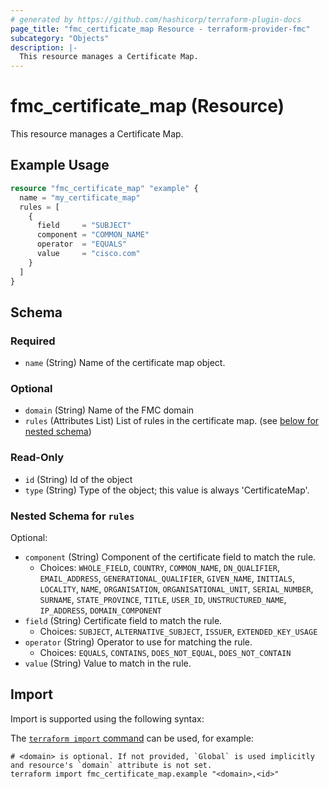 ```yaml
---
# generated by https://github.com/hashicorp/terraform-plugin-docs
page_title: "fmc_certificate_map Resource - terraform-provider-fmc"
subcategory: "Objects"
description: |-
  This resource manages a Certificate Map.
---
```


# fmc_certificate_map (Resource)

This resource manages a Certificate Map.

## Example Usage

```terraform
resource "fmc_certificate_map" "example" {
  name = "my_certificate_map"
  rules = [
    {
      field     = "SUBJECT"
      component = "COMMON_NAME"
      operator  = "EQUALS"
      value     = "cisco.com"
    }
  ]
}
```

<!-- schema generated by tfplugindocs -->
## Schema

### Required

- `name` (String) Name of the certificate map object.

### Optional

- `domain` (String) Name of the FMC domain
- `rules` (Attributes List) List of rules in the certificate map. (see [below for nested schema](#nestedatt--rules))

### Read-Only

- `id` (String) Id of the object
- `type` (String) Type of the object; this value is always 'CertificateMap'.

<a id="nestedatt--rules"></a>
### Nested Schema for `rules`

Optional:

- `component` (String) Component of the certificate field to match the rule.
  - Choices: `WHOLE_FIELD`, `COUNTRY`, `COMMON_NAME`, `DN_QUALIFIER`, `EMAIL_ADDRESS`, `GENERATIONAL_QUALIFIER`, `GIVEN_NAME`, `INITIALS`, `LOCALITY`, `NAME`, `ORGANISATION`, `ORGANISATIONAL_UNIT`, `SERIAL_NUMBER`, `SURNAME`, `STATE_PROVINCE`, `TITLE`, `USER_ID`, `UNSTRUCTURED_NAME`, `IP_ADDRESS`, `DOMAIN_COMPONENT`
- `field` (String) Certificate field to match the rule.
  - Choices: `SUBJECT`, `ALTERNATIVE_SUBJECT`, `ISSUER`, `EXTENDED_KEY_USAGE`
- `operator` (String) Operator to use for matching the rule.
  - Choices: `EQUALS`, `CONTAINS`, `DOES_NOT_EQUAL`, `DOES_NOT_CONTAIN`
- `value` (String) Value to match in the rule.

## Import

Import is supported using the following syntax:

The [`terraform import` command](https://developer.hashicorp.com/terraform/cli/commands/import) can be used, for example:

```shell
# <domain> is optional. If not provided, `Global` is used implicitly and resource's `domain` attribute is not set.
terraform import fmc_certificate_map.example "<domain>,<id>"
```
